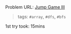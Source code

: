 Problem URL: [Jump Game III](https://leetcode.com/problems/jump-game-iii/)

> tags: `#array`, `#dfs`, `#bfs`

1st try took: 15mins